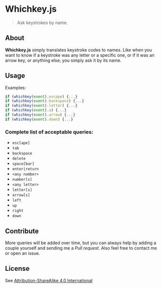 # Whichkey.js

> Ask keystrokes by name.

## About

**Whichkey.js** simply translates keystroke codes to names. Like when you want to know if a keystroke was any letter or a specific one, or if it was an arrow key, or anything else; you simply ask it by its name.

## Usage

Examples:

```javascript
if (whichkey(event).escape) {...}
if (whichkey(event).backspace) {...}
if (whichkey(event).letter) {...}
if (whichkey(event).a) {...}
if (whichkey(event).arrow) {...}
if (whichkey(event).down) {...}
```

### Complete list of acceptable queries:

- `esc[ape]`
- `tab`
- `backspace`
- `delete`
- `space[bar]`
- `enter|return`
- `<any number>`
- `number[s]`
- `<any letter>`
- `letter[s]`
- `arrow[s]`
- `left`
- `up`
- `right`
- `down`

## Contribute

More queries will be added over time, but you can always help by adding a couple yourself and sending me a *Pull request*. Also feel free to contact me or open an issue.

## License

See [Attribution-ShareAlike 4.0 International](http://creativecommons.org/licenses/by-sa/4.0/)
